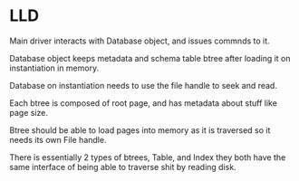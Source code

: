# LLD

Main driver interacts with Database object, and issues commnds to it.

Database object keeps metadata and schema table btree after loading it on instantiation in memory.

Database on instantiation needs to use the file handle to seek and read.

Each btree is composed of root page, and has metadata about stuff like page size.

Btree should be able to load pages into memory as it is traversed so it needs its own File handle.

There is essentially 2 types of btrees, Table, and Index they both have the same interface of being able to traverse shit by reading disk.